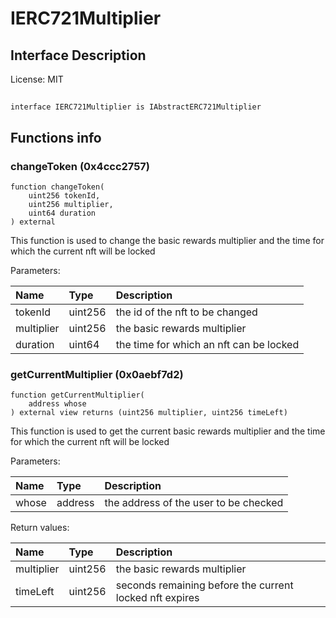 # IERC721Multiplier

## Interface Description


License: MIT

## 

```solidity
interface IERC721Multiplier is IAbstractERC721Multiplier
```


## Functions info

### changeToken (0x4ccc2757)

```solidity
function changeToken(
    uint256 tokenId,
    uint256 multiplier,
    uint64 duration
) external
```

This function is used to change the basic rewards multiplier and the time for which the current nft will be locked


Parameters:

| Name       | Type    | Description                             |
| :--------- | :------ | :-------------------------------------- |
| tokenId    | uint256 | the id of the nft to be changed         |
| multiplier | uint256 | the basic rewards multiplier            |
| duration   | uint64  | the time for which an nft can be locked |

### getCurrentMultiplier (0x0aebf7d2)

```solidity
function getCurrentMultiplier(
    address whose
) external view returns (uint256 multiplier, uint256 timeLeft)
```

This function is used to get the current basic rewards multiplier and the time for which the current nft will be locked


Parameters:

| Name  | Type    | Description                            |
| :---- | :------ | :------------------------------------- |
| whose | address | the address of the user to be checked  |


Return values:

| Name       | Type    | Description                                             |
| :--------- | :------ | :------------------------------------------------------ |
| multiplier | uint256 | the basic rewards multiplier                            |
| timeLeft   | uint256 | seconds remaining before the current locked nft expires |
